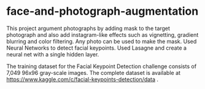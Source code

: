 # face-and-photograph-augmentation
This project  argument photographs by adding mask to the target photograph and also add instagram-like effects such as vignetting, gradient
blurring and color filtering. 
Any photo can be used to make the mask.
Used Neural Networks to detect facial keypoints.
Used Lasagne and create a neural net with a single hidden layer.

The training dataset for the Facial Keypoint Detection challenge consists of 7,049 96x96 gray-scale images.
The complete dataset is available at https://www.kaggle.com/c/facial-keypoints-detection/data .
